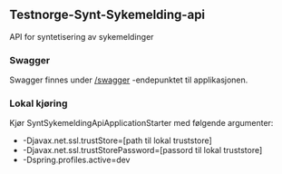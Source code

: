 ## Testnorge-Synt-Sykemelding-api
API for syntetisering av sykemeldinger

### Swagger
Swagger finnes under [/swagger](https://testnorge-synt-sykemelding-api.dev.adeo.no/swagger) -endepunktet til applikasjonen.

### Lokal kjøring
Kjør SyntSykemeldingApiApplicationStarter med følgende argumenter:
 - -Djavax.net.ssl.trustStore=[path til lokal truststore]
 - -Djavax.net.ssl.trustStorePassword=[passord til lokal truststore]
 - -Dspring.profiles.active=dev
